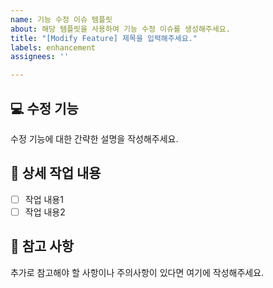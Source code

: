 ```yaml
---
name: 기능 수정 이슈 템플릿
about: 해당 템플릿을 사용하여 기능 수정 이슈를 생성해주세요.
title: "[Modify Feature] 제목을 입력해주세요."
labels: enhancement
assignees: ''

---
```


## 💻 수정 기능
수정 기능에 대한 간략한 설명을 작성해주세요.

## 🔨 상세 작업 내용 <!-- 투두리스트 형식-->
- [ ] 작업 내용1
- [ ] 작업 내용2

## 📄 참고 사항
추가로 참고해야 할 사항이나 주의사항이 있다면 여기에 작성해주세요.
